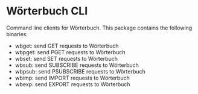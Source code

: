 # Wörterbuch CLI

Command line clients for Wörterbuch. This package contains the following binaries:

- wbget: send GET requests to Wörterbuch
- wbpget: send PGET requests to Wörterbuch
- wbset: send SET requests to Wörterbuch
- wbsub: send SUBSCRIBE requests to Wörterbuch
- wbpsub: send PSUBSCRIBE requests to Wörterbuch
- wbimp: send IMPORT requests to Wörterbuch
- wbexp: send EXPORT requests to Wörterbuch
